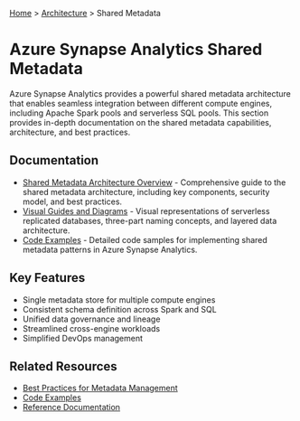 [Home](/README.md) > [Architecture](../index.md) > Shared Metadata

# Azure Synapse Analytics Shared Metadata

Azure Synapse Analytics provides a powerful shared metadata architecture that enables seamless integration between different compute engines, including Apache Spark pools and serverless SQL pools. This section provides in-depth documentation on the shared metadata capabilities, architecture, and best practices.

## Documentation

- [Shared Metadata Architecture Overview](./shared-metadata.md) - Comprehensive guide to the shared metadata architecture, including key components, security model, and best practices.
- [Visual Guides and Diagrams](./shared-metadata-visuals.md) - Visual representations of serverless replicated databases, three-part naming concepts, and layered data architecture.
- [Code Examples](./shared-metadata-examples.md) - Detailed code samples for implementing shared metadata patterns in Azure Synapse Analytics.

## Key Features

- Single metadata store for multiple compute engines
- Consistent schema definition across Spark and SQL
- Unified data governance and lineage
- Streamlined cross-engine workloads
- Simplified DevOps management

## Related Resources

- [Best Practices for Metadata Management](../../best-practices/data-governance.md#metadata-management)
- [Code Examples](../../code-examples/index.md#metadata)
- [Reference Documentation](../../reference/index.md#metadata)
